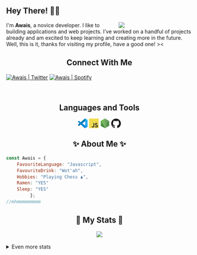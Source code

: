 ## Hey There! 👋🏼 
<img align="right" src="https://avatars.githubusercontent.com/u/90985091?s=400&u=6d39c843e2ae46ae223e15298d8f3120f63d6966&v=4" width="200" />


I'm **Awais**, a novice developer. I like to building applications and web projects. I’ve worked on a handful of projects already and am excited to keep learning and creating more in the future.
Well, this is it, thanks for visiting my profile, have a good one! ><


  <h2 align="center"> Connect With Me </h2>

[<img align="center" alt="Awais | Twitter" width="22px" src="https://i.postimg.cc/Y9Z1GS7L/IMG-9337.webpRGB_Green.png"/>][twitter]
[<img align="center" alt="Awais | Spotify" width="22px" src="https://storage.googleapis.com/pr-newsroom-wp/1/2023/05/Spotify_Primary_Logo_RGB_Green.pngRGB_Black.png"/>][Spotify]

<br />

  <h2 align="center"> Languages and Tools </h2>
<p align="center">
<img align="center" alt="Visual Studio Code" width="26px" src="https://raw.githubusercontent.com/github/explore/80688e429a7d4ef2fca1e82350fe8e3517d3494d/topics/visual-studio-code/visual-studio-code.png" />
<img align="center" alt="JavaScript" width="26px" src="https://raw.githubusercontent.com/github/explore/80688e429a7d4ef2fca1e82350fe8e3517d3494d/topics/javascript/javascript.png" />
<img align="center" alt="Node.js" width="26px" src="https://raw.githubusercontent.com/github/explore/80688e429a7d4ef2fca1e82350fe8e3517d3494d/topics/nodejs/nodejs.png" />
<img align="center" alt="GitHub" width="26px" src="https://raw.githubusercontent.com/github/explore/78df643247d429f6cc873026c0622819ad797942/topics/github/github.png" />
<br />

<h2 align="center"> ✨ About Me ✨</h2>

```js
const Awais = {
    FavouriteLanguage: "Javascript",
    FavouriteDrink: "Wot'ah",
    Hobbies: "Playing Chess ♟️",
    Ramen: "YES"
    Sleep: "YES"
         }; 
//mhmmmmmmmmm
```
  <h2 align="center"> 🚀 My Stats 🚀</h2>
<p align="center">
<img src="https://github-readme-streak-stats.herokuapp.com/?user=awsmlk&theme=tokyonight">
</p>
<details>
  <summary>
      Even more stats
  </summary>
  <p align="center">
    <img src="https://github-profile-trophy.vercel.app/?username=awsmlk&theme=dracula">
    <img src="https://github-readme-stats.vercel.app/api?username=awsmlk&theme=tokyonight">

 
<br />
      
[twitter]: https://twitter.com/awsmlks
[spotify]: https://open.spotify.com/playlist/4zfVyBZjcGnndYRBkJbCcG?si=0rKsfjmjQGqgI6Jh7mbe8A
